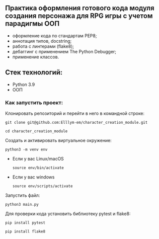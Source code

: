 ## Практика оформления готового кода модуля создания персонажа для RPG игры с учетом парадигмы ООП
- оформление кода по стандартам PEP8;
- аннотация типов, docstring;
- работа с линтерами (flake8);
- дебаггинг с применением The Python Debugger;
- применение классов.

## Стек технологий:
- Python 3.9
- ООП

### Как запустить проект:
Клонировать репозиторий и перейти в него в командной строке:
```
git clone git@github.com:Elllym-em/character_creation_module.git
```
```
cd character_creation_module
```
Cоздать и активировать виртуальное окружение:
```
python3 -m venv env
```
* Если у вас Linux/macOS
    ```
    source env/bin/activate
    ```
* Если у вас windows
    ```
    source env/scripts/activate
    ```
Запустить файл:
```
python3 main.py
```

Для проверки кода установить библиотеку pytest и flake8:
```
pip install pytest
```
```
pip install flake8
```
